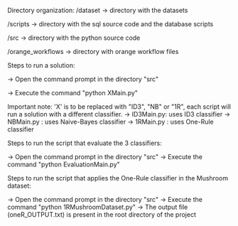 Directory organization:
 /dataset -> directory with the datasets
 
 /scripts -> directory with the sql source code and the database scripts
 
 /src -> directory with the python source code
 
 /orange_workflows -> directory with orange workflow files

Steps to run a solution:

-> Open the command prompt in the directory "src"

-> Execute the command "python XMain.py"

Important note: 'X' is to be replaced with "ID3", "NB" or "1R", each script will run a solution with a different classifier.
	-> ID3Main.py: uses ID3 classifier
	-> NBMain.py : uses Naive-Bayes classifier
	-> 1RMain.py : uses One-Rule classifier


Steps to run the script that evaluate the 3 classifiers:

-> Open the command prompt in the directory "src"
-> Execute the command "python EvaluationMain.py"

Steps to run the script that applies the One-Rule classifier in the Mushroom dataset:

-> Open the command prompt in the directory "src"
-> Execute the command "python 1RMushroomDataset.py"
-> The output file (oneR_OUTPUT.txt) is present in the root directory of the project

